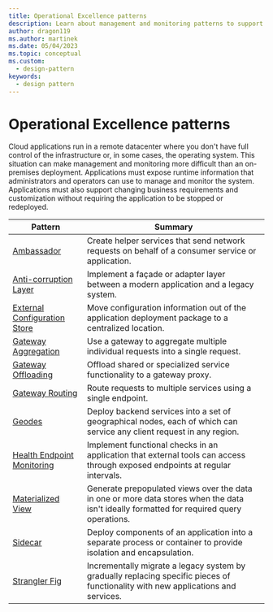 ```yaml
---
title: Operational Excellence patterns
description: Learn about management and monitoring patterns to support cloud applications that contain unique challenges because the applications run in a remote datacenter.
author: dragon119
ms.author: martinek
ms.date: 05/04/2023
ms.topic: conceptual
ms.custom:
  - design-pattern
keywords:
  - design pattern
---
```


# Operational Excellence patterns

Cloud applications run in a remote datacenter where you don't have full control of the infrastructure or, in some cases, the operating system. This situation can make management and monitoring more difficult than an on-premises deployment. Applications must expose runtime information that administrators and operators can use to manage and monitor the system. Applications must also support changing business requirements and customization without requiring the application to be stopped or redeployed.

|                              Pattern                               |                                                              Summary                                                              |
|--------------------------------------------------------------------|-----------------------------------------------------------------------------------------------------------------------------------|
|                   [Ambassador](/azure/architecture/patterns/ambassador)                   |                 Create helper services that send network requests on behalf of a consumer service or application.                 |
|        [Anti-corruption Layer](/azure/architecture/patterns/anti-corruption-layer)        |                       Implement a façade or adapter layer between a modern application and a legacy system.                       |
| [External Configuration Store](/azure/architecture/patterns/external-configuration-store) |                Move configuration information out of the application deployment package to a centralized location.                |
|          [Gateway Aggregation](/azure/architecture/patterns/gateway-aggregation)          |                          Use a gateway to aggregate multiple individual requests into a single request.                           |
|           [Gateway Offloading](/azure/architecture/patterns/gateway-offloading)           |                              Offload shared or specialized service functionality to a gateway proxy.                              |
|              [Gateway Routing](/azure/architecture/patterns/gateway-routing)              |                                   Route requests to multiple services using a single endpoint.                                    |
|              [Geodes](/azure/architecture/patterns/Geodes)              |                                   Deploy backend services into a set of geographical nodes, each of which can service any client request in any region.                                    |
|   [Health Endpoint Monitoring](/azure/architecture/patterns/health-endpoint-monitoring)   |   Implement functional checks in an application that external tools can access through exposed endpoints at regular intervals.    |
|   [Materialized View](/azure/architecture/patterns/materialized-view)   |   Generate prepopulated views over the data in one or more data stores when the data isn't ideally formatted for required query operations.    |
|                      [Sidecar](/azure/architecture/patterns/sidecar)                      |         Deploy components of an application into a separate process or container to provide isolation and encapsulation.          |
|                    [Strangler Fig](/azure/architecture/patterns/strangler-fig)                    | Incrementally migrate a legacy system by gradually replacing specific pieces of functionality with new applications and services. |
